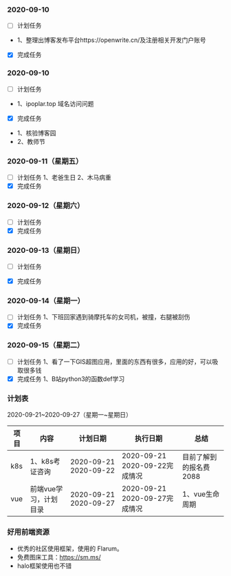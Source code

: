 ### 2020-09-10
- [ ] 计划任务
- 1、整理出博客发布平台https://openwrite.cn/及注册相关开发门户账号
- [x] 完成任务


### 2020-09-10
- [ ] 计划任务
-  1、ipoplar.top 域名访问问题
- [x] 完成任务
-  1、核验博客园 
-  2、教师节

### 2020-09-11（星期五）
- [ ] 计划任务
1、老爸生日
2、木马病重
- [x] 完成任务

### 2020-09-12（星期六）
- [ ] 计划任务
- [x] 完成任务

### 2020-09-13（星期日）
- [ ] 计划任务
- [x] 完成任务


### 2020-09-14（星期一）
- [ ] 计划任务
1、下班回家遇到骑摩托车的女司机，被撞，右腿被刮伤
- [x] 完成任务

### 2020-09-15（星期二）
- [ ] 计划任务
1、看了一下GIS超图应用，里面的东西有很多，应用的好，可以吸取很多钱
- [x] 完成任务
1、B站python3的函数def学习

### 计划表
2020-09-21~2020-09-27（星期一~星期日）

项目     | 内容| 计划日期 |执行日期 | 总结 |
-------- | -----|----- |----- |--- |
k8s |1、k8s考证咨询 |2020-09-21 2020-09-22 |2020-09-21 2020-09-22完成情况|目前了解到的报名费2088 |
vue|前端vue学习，计划目录 |2020-09-21 2020-09-27 |2020-09-21 2020-09-27完成情况|1、vue生命周期 |


### 好用前端资源
- 优秀的社区使用框架，使用的 Flarum。
- 免费图床工具：https://sm.ms/
- halo框架使用也不错